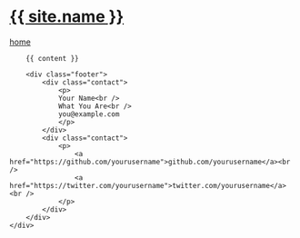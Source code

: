 <!DOCTYPE html>
<html>
<head>
    <meta charset="utf-8">
    <meta http-equiv="X-UA-Compatible" content="IE=edge,chrome=1">
    <title>{{ page.title }}</title>
    <meta name="viewport" content="width=device-width">
    <!-- syntax highlighting CSS -->
    <link rel="stylesheet" href="/css/syntax.css">
    <!-- Custom CSS -->
    <link rel="stylesheet" href="/css/main.css">
</head>
<body>
    <div class="site">
        <div class="header">
            <h1 class="title"><a href="/">{{ site.name }}</a></h1>
            <a class="extra" href="/">home</a>
        </div>

        {{ content }}

        <div class="footer">
            <div class="contact">
                <p>
                Your Name<br />
                What You Are<br />
                you@example.com
                </p>
            </div>
            <div class="contact">
                <p>
                    <a href="https://github.com/yourusername">github.com/yourusername</a><br />
                    <a href="https://twitter.com/yourusername">twitter.com/yourusername</a><br />
                </p>
            </div>
        </div>
    </div>
</body>
</html>